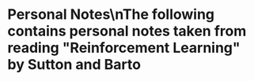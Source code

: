 # Personal Notes\nThe following contains personal notes taken from reading "Reinforcement Learning" by Sutton and Barto
